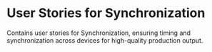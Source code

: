 # User Stories for Synchronization
Contains user stories for Synchronization, ensuring timing and synchronization across devices for high-quality production output.
